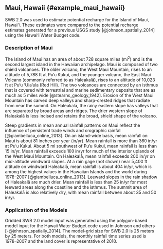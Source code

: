 ## Maui, Hawaii {#example_maui_hawaii}

SWB 2.0 was used to estimate potential recharge for the Island of Maui, Hawai‘i. These estimates were compared to the potential recharge estimates generated for a previous USGS study  [@johnson_spatially_2014] using the Hawai‘i Water Budget code.

### Description of Maui

The Island of Maui has an area of about 728 square miles ($\text{mi}^2$) and is the second largest island in the Hawaiian archipelago. Maui is composed of two shield volcanoes. The older volcano, the West Maui Mountain, rises to an altitude of 5,788 ft at Pu‘u Kukui, and the younger volcano, the East Maui Volcano (commonly referred to as Haleakalā), rises to an altitude of 10,023 ft at Pu‘u ‘Ula‘ula (Red Hill). The two volcanoes are connected by an isthmus that is covered with terrestrial and marine sedimentary deposits that are as much as 5 miles wide [@stearns_geology_1942]. Erosion of the West Maui Mountain has carved deep valleys and sharp-crested ridges that radiate from near the summit. On Haleakalā, the rainy eastern slope has valleys that are separated by broad areas and ridges. The drier western slope of Haleakalā is less incised and retains the broad, shield shape of the volcano.

Steep gradients in mean annual rainfall patterns on Maui reflect the influence of persistent trade winds and orographic rainfall [@giambelluca_online_2013]. On an island-wide basis, mean rainfall on Maui is about 81 inches per year (in/yr). Mean rainfall is more than 360 in/yr at Pu‘u Kukui. About 5 mi southwest of Pu‘u Kukui, mean rainfall is less than 15 in/yr. Mean rainfall exceeds 100 in/yr for much of the interior uplands of the West Maui Mountain. On Haleakalā, mean rainfall exceeds 200 in/yr on mid-altitude windward slopes. At a rain gage (not shown) near 5,400 ft altitude on windward Haleakalā, mean rainfall is about 404 in/yr, which is among the highest values in the Hawaiian Islands and the world during 1978–2007 [@giambelluca_online_2013]. Leeward slopes in the rain shadow of Haleakalā are much drier. Mean rainfall is less than 25 in/yr for most leeward areas along the coastline and the isthmus. The summit area of Haleakalā is also relatively dry, with mean rainfall between about 35 and 50 in/yr.

### Application of the Models

Gridded SWB 2.0 model input was generated using the polygon-based model input for the Hawaii Water Budget code used in Johnson and others [-@johnson_spatially_2014]. The model-grid size for SWB 2.0 is 25 meters by 25 meters. For both models, the monthly rainfall time series used is 1978–2007 and the land cover is representative of 2010.
